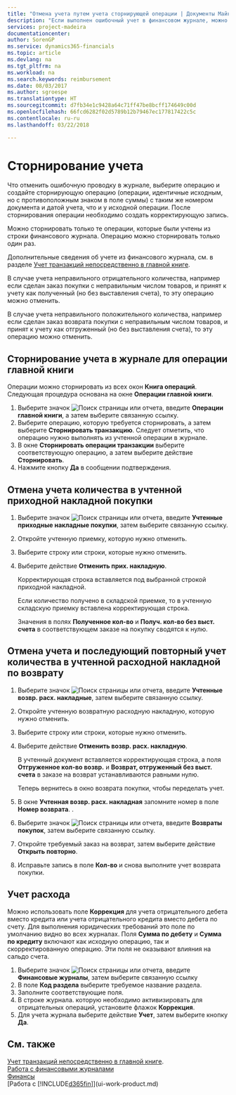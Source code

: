 ```yaml
---
title: "Отмена учета путем учета сторнирующей операции | Документы Майкрософт"
description: "Если выполнен ошибочный учет в финансовом журнале, можно воспользоваться функцией сторнирования транзакции, чтобы отменить учет, сохранив корректный след аудита."
services: project-madeira
documentationcenter: 
author: SorenGP
ms.service: dynamics365-financials
ms.topic: article
ms.devlang: na
ms.tgt_pltfrm: na
ms.workload: na
ms.search.keywords: reimbursement
ms.date: 08/03/2017
ms.author: sgroespe
ms.translationtype: HT
ms.sourcegitcommit: d7fb34e1c9428a64c71ff47be8bcff174649c00d
ms.openlocfilehash: 66fcd6282f02d5789b12b79467ec177817422c5c
ms.contentlocale: ru-ru
ms.lasthandoff: 03/22/2018

---
```

# <a name="reverse-postings"></a>Сторнирование учета
Что отменить ошибочную проводку в журнале, выберите операцию и создайте сторнирующую операцию (операции, идентичные исходным, но с противоположным знаком в поле суммы) с таким же номером документа и датой учета, что и у исходной операции. После сторнирования операции необходимо создать корректирующую запись.

Можно сторнировать только те операции, которые были учтены из строки финансового журнала. Операцию можно сторнировать только один раз.

Дополнительные сведения об учете из финансового журнала, см. в разделе [Учет транзакций непосредственно в главной книге](finance-how-post-transactions-directly.md).

В случае учета неправильного отрицательного количества, например если сделан заказ покупки с неправильным числом товаров, и принят к учету как полученный (но без выставления счета), то эту операцию можно отменить.

В случае учета неправильного положительного количества, например если сделан заказ возврата покупки с неправильным числом товаров, и принят к учету как отгруженный (но без выставления счета), то эту операцию можно отменить.   

## <a name="to-reverse-the-journal-posting-of-a-general-ledger-entry"></a>Сторнирование учета в журнале для операции главной книги
Операции можно сторнировать из всех окон **Книга операций**. Следующая процедура основана на окне **Операции главной книги**.
1. Выберите значок ![Поиск страницы или отчета](media/ui-search/search_small.png "Значок поиска страницы или отчета"), введите **Операции главной книги**, а затем выберите связанную ссылку.
2. Выберите операцию, которую требуется сторнировать, а затем выберите **Сторнировать транзакцию**. Следует отметить, что операцию нужно выполнять из учтенной операции в журнале.
3. В окне **Сторнировать операции транзакции** выберите соответствующую операцию, а затем выберите действие **Сторнировать**.
4. Нажмите кнопку **Да** в сообщении подтверждения.

## <a name="to-undo-a-quantity-posting-on-a-posted-purchase-receipt"></a>Отмена учета количества в учтенной приходной накладной покупки  

1.  Выберите значок ![Поиск страницы или отчета](media/ui-search/search_small.png "Значок поиска страницы или отчета"), введите **Учтенные приходные накладные покупки**, затем выберите связанную ссылку.  
2.  Откройте учтенную приемку, которую нужно отменить.  
3.  Выберите строку или строки, которые нужно отменить.  
4.  Выберите действие **Отменить прих. накладную**.

    Корректирующая строка вставляется под выбранной строкой приходной накладной.  

    Если количество получено в складской приемке, то в учтенную складскую приемку вставлена корректирующая строка.  

    Значения в полях **Полученное кол-во** и **Получ. кол-во без выст. счета** в соответствующем заказе на покупку сводятся к нулю.

## <a name="to-undo-and-then-redo-a-quantity-posting-on-a-posted-return-shipment"></a>Отмена учета и последующий повторный учет количества в учтенной расходной накладной по возврату

1.  Выберите значок ![Поиск страницы или отчета](media/ui-search/search_small.png "Значок поиска страницы или отчета"), введите **Учтенные возвр. расх. накладные**, затем выберите связанную ссылку.  
2.  Откройте учтенную возвратную расходную накладную, которую нужно отменить.
3. Выберите строку или строки, которые нужно отменить.  

4.  Выберите действие **Отменить возвр. расх. накладную**.  

    В учтенный документ вставляется корректирующая строка, а поля **Отгруженное кол-во возвр.** и **Возврат, отгруженный без выст. счета** в заказе на возврат устанавливаются равными нулю.  

    Теперь вернитесь в окно возврата покупки, чтобы переделать учет.  

5.  В окне **Учтенная возвр. расх. накладная** запомните номер в поле **Номер возврата**. .  
6.  Выберите значок ![Поиск страницы или отчета](media/ui-search/search_small.png "Значок поиска страницы или отчета"), введите **Возвраты покупок**, затем выберите связанную ссылку.  
7.  Откройте требуемый заказ на возврат, затем выберите действие **Открыть повторно**.  
8.  Исправьте запись в поле **Кол-во** и снова выполните учет возврата покупки.  

## <a name="to-post-a-negative-entry"></a>Учет расхода  
Можно использовать поле **Коррекция** для учета отрицательного дебета вместо кредита или учета отрицательного кредита вместо дебета по счету. Для выполнения юридических требований это поле по умолчанию видно во всех журналах. Поля **Сумма по дебету** и **Сумма по кредиту** включают как исходную операцию, так и скорректированную операцию. Эти поля не оказывают влияния на сальдо счета.  

1.  Выберите значок ![Поиск страницы или отчета](media/ui-search/search_small.png "Значок поиска страницы или отчета"), введите **Финансовые журналы**, затем выберите связанную ссылку  
2.  В поле **Код раздела** выберите требуемое название раздела.  
3.  Заполните соответствующие поля.  
4.  В строке журнала. которую необходимо активизировать для отрицательных операций, установите флажок **Коррекция**.  
5.  Для учета журнала выберите действие **Учет**, затем выберите кнопку **Да**.

## <a name="see-also"></a>См. также
[Учет транзакций непосредственно в главной книге](finance-how-post-transactions-directly.md).  
[Работа с финансовыми журналами](ui-work-general-journals.md)  
[Финансы](finance.md)  
[Работа с [!INCLUDE[d365fin](includes/d365fin_md.md)]](ui-work-product.md)  

